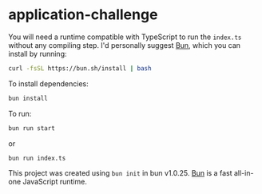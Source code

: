 # application-challenge

You will need a runtime compatible with TypeScript to run the `index.ts` without any compiling step. I'd personally suggest [Bun](https://bun.sh), which you can install by running:

```sh
curl -fsSL https://bun.sh/install | bash
```

To install dependencies:

```bash
bun install
```

To run:

```bash
bun run start
```

or

```bash
bun run index.ts
```

This project was created using `bun init` in bun v1.0.25. [Bun](https://bun.sh) is a fast all-in-one JavaScript runtime.
